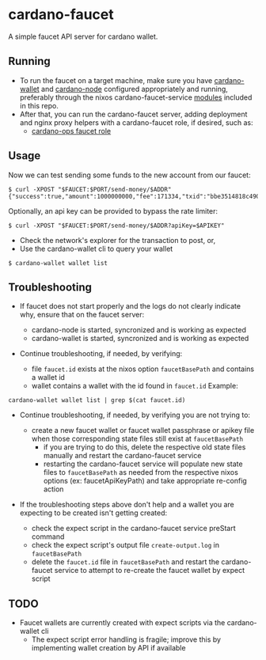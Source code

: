 # cardano-faucet

A simple faucet API server for cardano wallet.

## Running

* To run the faucet on a target machine, make sure you have [cardano-wallet](https://github.com/input-output-hk/cardano-wallet/) and [cardano-node](https://github.com/input-output-hk/cardano-node) configured appropriately and running, preferably through the nixos cardano-faucet-service [modules](https://github.com/input-output-hk/cardano-faucet/tree/master/nix/nixos) included in this repo.
* After that, you can run the cardano-faucet server, adding deployment and nginx proxy helpers with a cardano-faucet role, if desired, such as:
  * [cardano-ops faucet role](https://github.com/input-output-hk/cardano-ops/tree/master/roles/faucet.nix)

## Usage

Now we can test sending some funds to the new account from our faucet:

```shell-session
$ curl -XPOST "$FAUCET:$PORT/send-money/$ADDR"
{"success":true,"amount":1000000000,"fee":171334,"txid":"bbe3514818c490b661546f83e1a2ac4ec51180ca9d1f4731642923f447b445b7"}
```

Optionally, an api key can be provided to bypass the rate limiter:

```shell-session
$ curl -XPOST "$FAUCET:$PORT/send-money/$ADDR?apiKey=$APIKEY"
```

* Check the network's explorer for the transaction to post, or,
* Use the cardano-wallet cli to query your wallet

```shell-session
$ cardano-wallet wallet list
```

## Troubleshooting

* If faucet does not start properly and the logs do not clearly indicate why, ensure that on the faucet server:
  * cardano-node is started, syncronized and is working as expected
  * cardano-wallet is started, syncronized and is working as expected

* Continue troubleshooting, if needed, by verifying:
  * file `faucet.id` exists at the nixos option `faucetBasePath` and contains a wallet id
  * wallet contains a wallet with the id found in `faucet.id` Example:

```shell-session
cardano-wallet wallet list | grep $(cat faucet.id)
```

* Continue troubleshooting, if needed, by verifying you are not trying to:
  * create a new faucet wallet or faucet wallet passphrase or apikey file when those corresponding state files still exist at `faucetBasePath`
    * if you are trying to do this, delete the respective old state files manually and restart the cardano-faucet service
    * restarting the cardano-faucet service will populate new state files to `faucetBasePath` as needed from the respective nixos options (ex: faucetApiKeyPath) and take appropriate re-config action

* If the troubleshooting steps above don't help and a wallet you are expecting to be created isn't getting created:
  * check the expect script in the cardano-faucet service preStart command
  * check the expect script's output file `create-output.log` in `faucetBasePath`
  * delete the `faucet.id` file in `faucetBasePath` and restart the cardano-faucet service to attempt to re-create the faucet wallet by expect script

## TODO

* Faucet wallets are currently created with expect scripts via the cardano-wallet cli
  * The expect script error handling is fragile; improve this by implementing wallet creation by API if available
